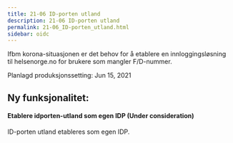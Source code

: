 ```yaml
---
title: 21-06 ID-porten utland
description: 21-06 ID-porten utland
permalink: 21-06_ID-porten_utland.html
sidebar: oidc
---
```



Ifbm korona-situasjonen er det behov for å etablere en innloggingsløsning til helsenorge.no for brukere som mangler F/D-nummer.



Planlagd produksjonssetting: Jun 15, 2021

## Ny funksjonalitet:


#### Etablere idporten-utland som egen IDP (Under consideration)

ID-porten utland etableres som egen IDP.

